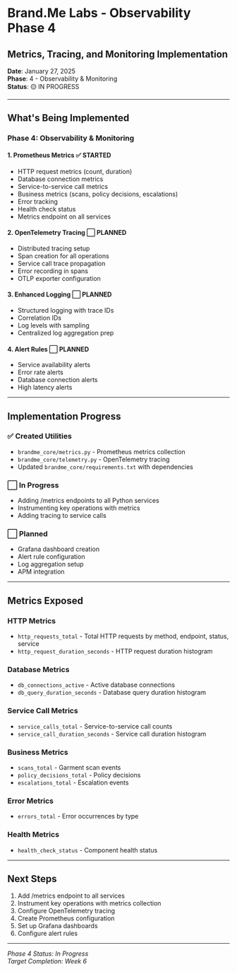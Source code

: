 # Brand.Me Labs - Observability Phase 4
## Metrics, Tracing, and Monitoring Implementation

**Date**: January 27, 2025  
**Phase**: 4 - Observability & Monitoring  
**Status**: 🟡 IN PROGRESS

---

## What's Being Implemented

### Phase 4: Observability & Monitoring

#### 1. Prometheus Metrics ✅ STARTED
- HTTP request metrics (count, duration)
- Database connection metrics
- Service-to-service call metrics
- Business metrics (scans, policy decisions, escalations)
- Error tracking
- Health check status
- Metrics endpoint on all services

#### 2. OpenTelemetry Tracing ⬜ PLANNED
- Distributed tracing setup
- Span creation for all operations
- Service call trace propagation
- Error recording in spans
- OTLP exporter configuration

#### 3. Enhanced Logging ⬜ PLANNED
- Structured logging with trace IDs
- Correlation IDs
- Log levels with sampling
- Centralized log aggregation prep

#### 4. Alert Rules ⬜ PLANNED
- Service availability alerts
- Error rate alerts
- Database connection alerts
- High latency alerts

---

## Implementation Progress

### ✅ Created Utilities
- `brandme_core/metrics.py` - Prometheus metrics collection
- `brandme_core/telemetry.py` - OpenTelemetry tracing
- Updated `brandme_core/requirements.txt` with dependencies

### ⬜ In Progress
- Adding /metrics endpoints to all Python services
- Instrumenting key operations with metrics
- Adding tracing to service calls

### ⬜ Planned
- Grafana dashboard creation
- Alert rule configuration
- Log aggregation setup
- APM integration

---

## Metrics Exposed

### HTTP Metrics
- `http_requests_total` - Total HTTP requests by method, endpoint, status, service
- `http_request_duration_seconds` - HTTP request duration histogram

### Database Metrics
- `db_connections_active` - Active database connections
- `db_query_duration_seconds` - Database query duration histogram

### Service Call Metrics
- `service_calls_total` - Service-to-service call counts
- `service_call_duration_seconds` - Service call duration histogram

### Business Metrics
- `scans_total` - Garment scan events
- `policy_decisions_total` - Policy decisions
- `escalations_total` - Escalation events

### Error Metrics
- `errors_total` - Error occurrences by type

### Health Metrics
- `health_check_status` - Component health status

---

## Next Steps

1. Add /metrics endpoint to all services
2. Instrument key operations with metrics collection
3. Configure OpenTelemetry tracing
4. Create Prometheus configuration
5. Set up Grafana dashboards
6. Configure alert rules

---

*Phase 4 Status: In Progress*  
*Target Completion: Week 6*

